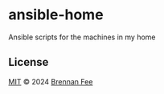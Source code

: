 # ansible-home

Ansible scripts for the machines in my home 

## License

[MIT](LICENSE) © 2024 [Brennan Fee](https://github.com/brennanfee)
